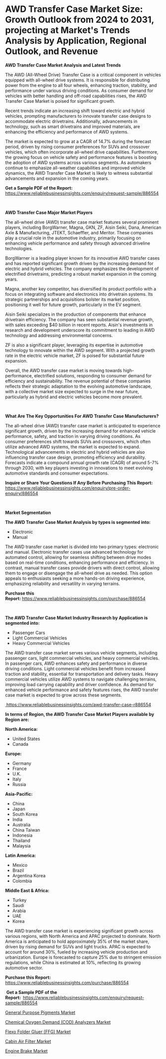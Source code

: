 <p><h1>AWD Transfer Case Market Size: Growth Outlook from 2024 to 2031, projecting at Market's Trends Analysis by Application, Regional Outlook, and Revenue</h1></p><p><strong>AWD Transfer Case Market Analysis and Latest Trends</strong></p>
<p><p>The AWD (All-Wheel Drive) Transfer Case is a critical component in vehicles equipped with all-wheel drive systems. It is responsible for distributing power from the engine to all four wheels, enhancing traction, stability, and performance under various driving conditions. As consumer demand for vehicles with better handling and off-road capabilities rises, the AWD Transfer Case Market is poised for significant growth.</p><p>Recent trends indicate an increasing shift toward electric and hybrid vehicles, prompting manufacturers to innovate transfer case designs to accommodate electric drivetrains. Additionally, advancements in technology, such as smart drivetrains and improved materials, are enhancing the efficiency and performance of AWD systems. </p><p>The market is expected to grow at a CAGR of 14.7% during the forecast period, driven by rising consumer preferences for SUVs and crossover vehicles, which often incorporate all-wheel drive capabilities. Furthermore, the growing focus on vehicle safety and performance features is boosting the adoption of AWD systems across various segments. As automakers continue to emphasize all-weather capabilities and improved vehicle dynamics, the AWD Transfer Case Market is likely to witness substantial advancements and expansion in the coming years.</p></p>
<p><strong>Get a Sample PDF of the Report:&nbsp;</strong> <a href="https://www.reliablebusinessinsights.com/enquiry/request-sample/886554?utm_campaign=48&utm_medium=2&utm_source=Github&utm_content=ia&utm_term=02112024&utm_id=awd-transfer-case">https://www.reliablebusinessinsights.com/enquiry/request-sample/886554</a></p>
<p>&nbsp;</p>
<p><strong>AWD Transfer Case Major Market Players</strong></p>
<p><p>The all-wheel drive (AWD) transfer case market features several prominent players, including BorgWarner, Magna, GKN, ZF, Aisin Seiki, Dana, American Axle & Manufacturing, JTEKT, Schaeffler, and Meritor. These companies play a crucial role in the automotive industry, primarily focusing on enhancing vehicle performance and safety through advanced driveline technologies.</p><p>BorgWarner is a leading player known for its innovative AWD transfer cases and has reported significant growth driven by the increasing demand for electric and hybrid vehicles. The company emphasizes the development of electrified drivetrains, predicting a robust market expansion in the coming years.</p><p>Magna, another key competitor, has diversified its product portfolio with a focus on integrating software and electronics into drivetrain systems. Its strategic partnerships and acquisitions bolster its market position, positioning it well for future growth, particularly in the EV segment.</p><p>Aisin Seiki specializes in the production of components that enhance drivetrain efficiency. The company has seen substantial revenue growth, with sales exceeding $40 billion in recent reports. Aisin's investments in research and development underscore its commitment to leading in AWD technology and addressing environmental concerns.</p><p>ZF is also a significant player, leveraging its expertise in automotive technology to innovate within the AWD segment. With a projected growth rate in the electric vehicle market, ZF is poised for substantial future expansion.</p><p>Overall, the AWD transfer case market is moving towards high-performance, electrified solutions, responding to consumer demand for efficiency and sustainability. The revenue potential of these companies reflects their strategic adaptation to the evolving automotive landscape, with a collective market size expected to surge in the near future, particularly as hybrid and electric vehicles become more prevalent.</p></p>
<p>&nbsp;</p>
<p><strong>What Are The Key Opportunities For AWD Transfer Case Manufacturers?</strong></p>
<p><p>The all-wheel drive (AWD) transfer case market is anticipated to experience significant growth, driven by the increasing demand for enhanced vehicle performance, safety, and traction in varying driving conditions. As consumer preferences shift towards SUVs and crossovers, which often utilize advanced AWD systems, the market is expected to expand. Technological advancements in electric and hybrid vehicles are also influencing transfer case design, promoting efficiency and durability. Forecasts indicate a compound annual growth rate (CAGR) of around 5-7% through 2030, with key players investing in innovations to meet evolving automotive standards and consumer expectations.</p></p>
<p><strong>Inquire or Share Your Questions If Any Before Purchasing This Report:</strong> <a href="https://www.reliablebusinessinsights.com/enquiry/pre-order-enquiry/886554?utm_campaign=48&utm_medium=2&utm_source=Github&utm_content=ia&utm_term=02112024&utm_id=awd-transfer-case">https://www.reliablebusinessinsights.com/enquiry/pre-order-enquiry/886554</a></p>
<p>&nbsp;</p>
<p><strong>Market Segmentation</strong></p>
<p><strong>The AWD Transfer Case Market Analysis by types is segmented into:</strong></p>
<p><ul><li>Electronic</li><li>Manual</li></ul></p>
<p><p>The AWD transfer case market is divided into two primary types: electronic and manual. Electronic transfer cases use advanced technology for automated control, allowing for seamless shifting between drive modes based on real-time conditions, enhancing performance and efficiency. In contrast, manual transfer cases provide drivers with direct control, allowing them to engage or disengage the all-wheel drive as needed. This option appeals to enthusiasts seeking a more hands-on driving experience, emphasizing reliability and versatility in varying terrains.</p></p>
<p><strong>Purchase this Report:&nbsp;</strong><a href="https://www.reliablebusinessinsights.com/purchase/886554?utm_campaign=48&utm_medium=2&utm_source=Github&utm_content=ia&utm_term=02112024&utm_id=awd-transfer-case">https://www.reliablebusinessinsights.com/purchase/886554</a></p>
<p>&nbsp;</p>
<p><strong>The AWD Transfer Case Market Industry Research by Application is segmented into:</strong></p>
<p><ul><li>Passenger Cars</li><li>Light Commercial Vehicles</li><li>Heavy Commercial Vehicles</li></ul></p>
<p><p>The AWD transfer case market serves various vehicle segments, including passenger cars, light commercial vehicles, and heavy commercial vehicles. In passenger cars, AWD enhances safety and performance in diverse driving conditions. Light commercial vehicles benefit from increased traction and stability, essential for transportation and delivery tasks. Heavy commercial vehicles utilize AWD systems to navigate challenging terrains, improving load carrying capability and driver confidence. As demand for enhanced vehicle performance and safety features rises, the AWD transfer case market is expected to grow across these segments.</p></p>
<p><a href="https://www.reliablebusinessinsights.com/awd-transfer-case-r886554?utm_campaign=48&utm_medium=2&utm_source=Github&utm_content=ia&utm_term=02112024&utm_id=awd-transfer-case">&nbsp;https://www.reliablebusinessinsights.com/awd-transfer-case-r886554</a></p>
<p><strong>In terms of Region, the AWD Transfer Case Market Players available by Region are:</strong></p>
<p>
    <p> <strong> North America: </strong>
        <ul>
            <li>United States</li>
            <li>Canada</li>
        </ul>
        </p> 
    <p> <strong> Europe: </strong>
        <ul>
            <li>Germany</li>
            <li>France</li>
            <li>U.K.</li>
            <li>Italy</li>
            <li>Russia</li>
        </ul>
        </p> 
    <p> <strong> Asia-Pacific: </strong>
        <ul>
            <li>China</li>
            <li>Japan</li>
            <li>South Korea</li>
            <li>India</li>
            <li>Australia</li>
            <li>China Taiwan</li>
            <li>Indonesia</li>
            <li>Thailand</li>
            <li>Malaysia</li>
        </ul>
        </p> 
    <p> <strong> Latin America: </strong>
        <ul>
            <li>Mexico</li>
            <li>Brazil</li>
            <li>Argentina Korea</li>
            <li>Colombia</li>
        </ul>
        </p> 
    <p> <strong> Middle East & Africa: </strong>
        <ul>
            <li>Turkey</li>
            <li>Saudi</li>
            <li>Arabia</li>
            <li>UAE</li>
            <li>Korea</li>
        </ul>
    </p>
    </p>
<p><p>The AWD transfer case market is experiencing significant growth across various regions, with North America and APAC projected to dominate. North America is anticipated to hold approximately 35% of the market share, driven by rising demand for SUVs and light trucks. APAC is expected to account for around 30%, fueled by increasing vehicle production and urbanization. Europe is forecasted to capture 25% due to stringent emission regulations, while China is estimated at 10%, reflecting its growing automotive sector.</p></p>
<p><strong>Purchase this Report: </strong><a href="https://www.reliablebusinessinsights.com/purchase/886554?utm_campaign=48&utm_medium=2&utm_source=Github&utm_content=ia&utm_term=02112024&utm_id=awd-transfer-case">https://www.reliablebusinessinsights.com/purchase/886554</a></p>
<p>&nbsp;<strong>Get a Sample PDF of the Report:&nbsp;&nbsp;</strong><a href="https://www.reliablebusinessinsights.com/enquiry/request-sample/886554?utm_campaign=48&utm_medium=2&utm_source=Github&utm_content=ia&utm_term=02112024&utm_id=awd-transfer-case">https://www.reliablebusinessinsights.com/enquiry/request-sample/886554</a></p>
<p><strong></strong></p>
<p><p><a href="https://www.linkedin.com/pulse/insights-general-purpose-pigments-market-players-size-geographical-qcgac?utm_campaign=48&utm_medium=2&utm_source=Github&utm_content=ia&utm_term=02112024&utm_id=awd-transfer-case">General Purpose Pigments Market</a></p><p><a href="https://issuu.com/reportprime-2/docs/chemical-oxygen-demand-cod-analyzer_a968a1e3094a53?utm_campaign=48&utm_medium=2&utm_source=Github&utm_content=ia&utm_term=02112024&utm_id=awd-transfer-case">Chemical Oxygen Demand (COD) Analyzers Market</a></p><p><a href="https://issuu.com/reportprime-2/docs/flexo-folder-gluer-ffg-market-size-_1ff8ed9e7d685a?utm_campaign=48&utm_medium=2&utm_source=Github&utm_content=ia&utm_term=02112024&utm_id=awd-transfer-case">Flexo Folder Gluer (FFG) Market</a></p><p><a href="https://github.com/azucena6lzcou/Market-Research-Report-List-1/blob/main/cabin-air-filter-market.md?utm_campaign=48&utm_medium=2&utm_source=Github&utm_content=ia&utm_term=02112024&utm_id=awd-transfer-case">Cabin Air Filter Market</a></p><p><a href="https://github.com/DorinaOsmani364/Market-Research-Report-List-1/blob/main/engine-brake-market.md?utm_campaign=48&utm_medium=2&utm_source=Github&utm_content=ia&utm_term=02112024&utm_id=awd-transfer-case">Engine Brake Market</a></p></p>